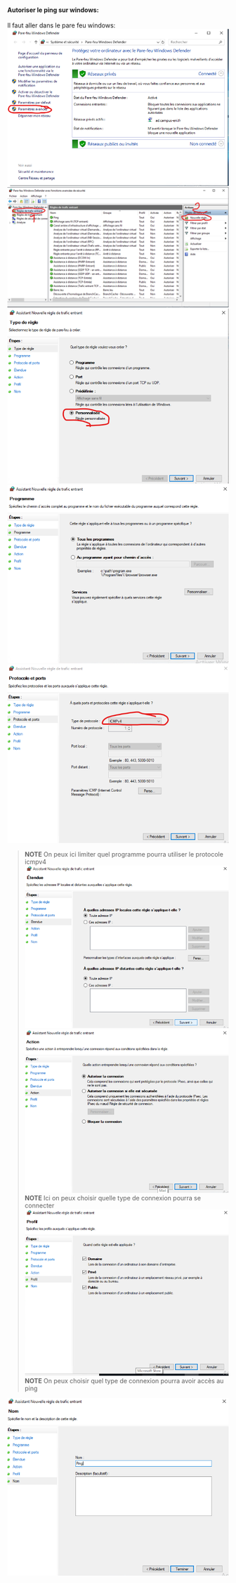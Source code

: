 
#### Autoriser le ping sur windows:
Il faut aller dans le pare feu windows:
![](images/installationWindows10/10-activerping1.png)
![](images/installationWindows10/11-activerping2.png)
![](images/installationWindows10/12-activerping3.png)
![](images/installationWindows10/13-activerping4.png)
![](images/installationWindows10/14-activerping5.png)
> **NOTE** On peux ici limiter quel programme pourra utiliser le protocole icmpv4
![](images/installationWindows10/15-activerping6.png)
![](images/installationWindows10/16-activerping7.png)
> **NOTE** Ici on peux choisir  quelle type de connexion pourra se connecter
![](images/installationWindows10/17-activerping.png)
> **NOTE** On peux choisir quel type de connexion pourra avoir accès au ping

![](images/installationWindows10/18-activerping.png)